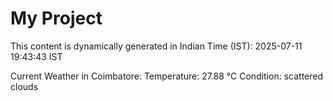 # My Project

This content is dynamically generated in Indian Time (IST): 2025-07-11 19:43:43 IST


Current Weather in Coimbatore:
Temperature: 27.88 °C
Condition: scattered clouds
